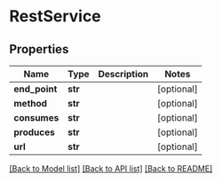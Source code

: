 # RestService

## Properties
Name | Type | Description | Notes
------------ | ------------- | ------------- | -------------
**end_point** | **str** |  | [optional] 
**method** | **str** |  | [optional] 
**consumes** | **str** |  | [optional] 
**produces** | **str** |  | [optional] 
**url** | **str** |  | [optional] 

[[Back to Model list]](../README.md#documentation-for-models) [[Back to API list]](../README.md#documentation-for-api-endpoints) [[Back to README]](../README.md)


